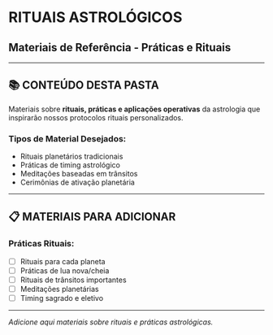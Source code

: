 # RITUAIS ASTROLÓGICOS
## Materiais de Referência - Práticas e Rituais

---

## 📚 CONTEÚDO DESTA PASTA

Materiais sobre **rituais, práticas e aplicações operativas** da astrologia que inspirarão nossos protocolos rituais personalizados.

### Tipos de Material Desejados:
- Rituais planetários tradicionais
- Práticas de timing astrológico
- Meditações baseadas em trânsitos
- Cerimônias de ativação planetária

---

## 📋 MATERIAIS PARA ADICIONAR

### Práticas Rituais:
- [ ] Rituais para cada planeta
- [ ] Práticas de lua nova/cheia
- [ ] Rituais de trânsitos importantes
- [ ] Meditações planetárias
- [ ] Timing sagrado e eletivo

---

*Adicione aqui materiais sobre rituais e práticas astrológicas.*